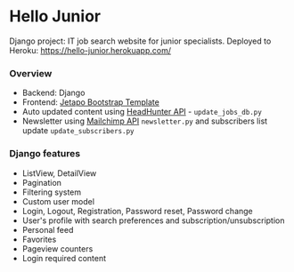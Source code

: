 # Hello Junior
Django project: IT job search website for junior specialists. Deployed to Heroku: https://hello-junior.herokuapp.com/

### Overview ###
* Backend: Django
* Frontend: [Jetapo Bootstrap Template](https://themeforest.net/item/jetapo-job-board-bootstrap-4-template/26745464)
* Auto updated content using [HeadHunter API](https://github.com/hhru/api) - `update_jobs_db.py`
* Newsletter using [Mailchimp API](https://mailchimp.com/developer/api/marketing/) `newsletter.py` and subscribers list update `update_subscribers.py`

### Django features ###
* ListView, DetailView
* Pagination
* Filtering system
* Custom user model
* Login, Logout, Registration, Password reset, Password change
* User's profile with search preferences and subscription/unsubscription
* Personal feed
* Favorites
* Pageview counters
* Login required content
